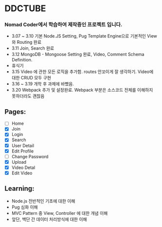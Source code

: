 # DDCTUBE

### Nomad Coder에서 학습하여 제작중인 프로젝트 입니다.

- 3.07 ~ 3.10 기본 Node.JS Setting, Pug Template Engine으로 기본적인 View 와 Routing 완료
- 3.11 Join, Search 완료
- 3.12 MongoDB - Mongoose Setting 완료, Video, Comment Schema Definition.
- 휴식기
- 3.15 Video 에 관한 모든 로직을 추가함. routes 안꼬이게 잘 생각하기. Video에 대한 CRUD 모두 구현
- 3.16 ~ 3.19 개학 후 과제에 바빴음.
- 3.20 Webpack 추가 및 설정완료. Webpack 부분은 소스코드 전체를 이해하지 못하더라도 괜찮음

## Pages:
- [ ] Home
- [x] Join
- [x] Login
- [x] Search
- [x] User Detail
- [x] Edit Profile
- [ ] Change Password
- [x] Upload
- [x] Video Detal
- [x] Edit Video

## Learning:
- Node.js 전반적인 기초에 대한 이해
- Pug 심화 이해
- MVC Pattern 중 View, Controller 에 대한 개념 이해
- 앞단, 백단 간 데이터 처리방식에 대한 이해